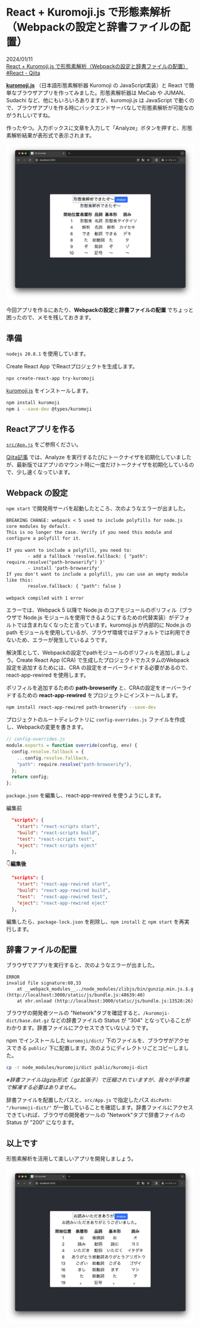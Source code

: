# React + Kuromoji.js で形態素解析（Webpackの設定と辞書ファイルの配置）
2024/01/11  
[React + Kuromoji.js で形態素解析（Webpackの設定と辞書ファイルの配置） #React - Qiita](https://qiita.com/piijey/items/a7ff20da2f7d7315abb0)

[**kuromoji.js**](https://github.com/takuyaa/kuromoji.js) （日本語形態素解析器 Kuromoji の JavaScript実装）と React で簡単なブラウザアプリを作ってみました。形態素解析器は MeCab や JUMAN、Sudachi など、他にもいろいろありますが、kuromoji.js は JavaScript で動くので、ブラウザアプリを作る時にバックエンドサーバなしで形態素解析が可能なのがうれしいですね。

作ったやつ。入力ボックスに文章を入力して「Analyze」ボタンを押すと、形態素解析結果が表形式で表示されます。

![ブラウザアプリのスクリーンショット、形態素解析結果「形態素/解析/でき/た/ぞ/〜」を表示しています](./fig/screenshot_success.png)

今回アプリを作るにあたり、**Webpackの設定**と**辞書ファイルの配置** でちょっと困ったので、メモを残しておきます。

## 準備
`nodejs 20.8.1` を使用しています。

Create React App でReactプロジェクトを生成します。
```sh
npx create-react-app try-kuromoji
```

[kuromoji.js](https://github.com/takuyaa/kuromoji.js) をインストールします。
```sh
npm install kuromoji
npm i --save-dev @types/kuromoji
```

## Reactアプリを作る
[`src/App.js`](./src/App.js) をご参照ください。

[Qiita記事](https://qiita.com/piijey/items/a7ff20da2f7d7315abb0) では、Analyze を実行するたびにトークナイザを初期化していましたが、最新版ではアプリのマウント時に一度だけトークナイザを初期化しているので、少し速くなっています。

## Webpack の設定
`npm start` で開発用サーバを起動したところ、次のようなエラーが出ました。

```log
BREAKING CHANGE: webpack < 5 used to include polyfills for node.js core modules by default.
This is no longer the case. Verify if you need this module and configure a polyfill for it.

If you want to include a polyfill, you need to:
        - add a fallback 'resolve.fallback: { "path": require.resolve("path-browserify") }'
        - install 'path-browserify'
If you don't want to include a polyfill, you can use an empty module like this:
        resolve.fallback: { "path": false }

webpack compiled with 1 error
```

エラーでは、Webpack 5 以降で Node.js のコアモジュールのポリフィル（ブラウザで Node.js モジュールを使用できるようにするための代替実装）がデフォルトでは含まれなくなったと言っています。kuromoji.js が内部的に Node.js の path モジュールを使用しているが、ブラウザ環境ではデフォルトでは利用できないため、エラーが発生しているようです。

解決策として、Webpackの設定でpathモジュールのポリフィルを追加しましょう。Create React App (CRA) で生成したプロジェクトでカスタムのWebpack設定を追加するためには、CRA の設定をオーバーライドする必要があるので、react-app-rewired を使用します。

ポリフィルを追加するための **path-browserify** と、CRAの設定をオーバーライドするための **react-app-rewired** をプロジェクトにインストールします。

```sh
npm install react-app-rewired path-browserify --save-dev
```

プロジェクトのルートディレクトリに `config-overrides.js` ファイルを作成し、Webpackの変更を書きます。
```js
// config-overrides.js
module.exports = function override(config, env) {
  config.resolve.fallback = {
    ...config.resolve.fallback,
    "path": require.resolve("path-browserify"),
  };
  return config;
};
```

`package.json` を編集し、react-app-rewired を使うようにします。

編集前
```json
  "scripts": {
    "start": "react-scripts start",
    "build": "react-scripts build",
    "test": "react-scripts test",
    "eject": "react-scripts eject"
  },
```

👇**編集後**
```json
  "scripts": {
    "start": "react-app-rewired start",
    "build": "react-app-rewired build",
    "test":  "react-app-rewired test",
    "eject": "react-app-rewired eject"
  },
```

編集したら、`package-lock.json` を削除し、`npm install` と `npm start` を再実行します。

## 辞書ファイルの配置
ブラウザでアプリを実行すると、次のようなエラーが出ました。
```log
ERROR
invalid file signature:60,33
    at __webpack_modules__../node_modules/zlibjs/bin/gunzip.min.js.$.g (http://localhost:3000/static/js/bundle.js:48639:40)
    at xhr.onload (http://localhost:3000/static/js/bundle.js:13528:26)
```

ブラウザの開発者ツールの "Network"タブを確認すると、`/kuromoji-dict/base.dat.gz` などの辞書ファイルの Status が "304" となっていることがわかります。辞書ファイルにアクセスできていないようです。

npm でインストールした `kuromoji/dict/` 下のファイルを、ブラウザがアクセスできる `public/` 下に配置します。次のようにディレクトリごとコピーしました。

```sh
cp -r node_modules/kuromoji/dict public/kuromoji-dict
```

*※辞書ファイルはgzip形式（.gz拡張子）で圧縮されていますが、我々が手作業で解凍する必要はありません。*

辞書ファイルを配置したパスと、`src/App.js` で指定したパス `dicPath: "/kuromoji-dict/"` が一致していることを確認します。辞書ファイルにアクセスできていれば、ブラウザの開発者ツールの "Network"タブで辞書ファイルの Status が "200" になります。

## 以上です
形態素解析を活用して楽しいアプリを開発しましょう。


![ブラウザアプリのスクリーンショット、形態素解析結果「お/読み/いただき/ありがとう/ござい/まし/た/。」を表示しています](./fig/screenshot_thanks.png)


